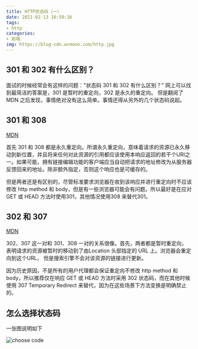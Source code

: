 ```yaml
---
title: HTTP状态码（一）
date: 2021-02-13 16:59:16
tags:
- http
categories:
- 前端
img: https://blog-cdn.wcmoon.com/http.jpg
---
```


## 301 和 302 有什么区别？
面试的时候经常会有这样的问题："状态码 301 和 302 有什么区别？"
网上可以找到最简洁的答案是，301 是暂时的重定向，302 是永久的重定向。
但是翻阅了 MDN 之后发现，事情绝对没有这么简单。事情还得从另外的几个状态码说起。

## 301 和 308
[MDN](https://developer.mozilla.org/zh-CN/docs/Web/HTTP/Status/308)

首先 301 和 308 都是永久重定向。所谓永久重定向，意味着请求的资源已永久移动到新位置，并且将来任何对此资源的引用都应该使用本响应返回的若干个URI之一。如果可能，拥有链接编辑功能的客户端应当自动把请求的地址修改为从服务器反馈回来的地址。除非额外指定，否则这个响应也是可缓存的。

但是两者还是有区别的，尽管标准要求浏览器在收到该响应并进行重定向时不应该修改 http method 和 body，但是有一些浏览器可能会有问题。所以最好是在应对GET 或 HEAD 方法时使用301，其他情况使用308 来替代301。

## 302 和 307
[MDN](https://developer.mozilla.org/zh-CN/docs/Web/HTTP/Status/302)

302、307 这一对和 301、308 一对的关系很像。首先，两者都是暂时重定向，表明请求的资源被暂时的移动到了由Location 头部指定的 URL 上。浏览器会重定向到这个URL， 但是搜索引擎不会对该资源的链接进行更新。

因为历史原因，不是所有的用户代理都会保证重定向不修改 http method 和 body，所以推荐仅在响应 GET 或 HEAD 方法时采用 302 状态码，而在其他时候使用 307 Temporary Redirect 来替代，因为在这些场景下方法变换是明确禁止的。

## 怎么选择状态码
一张图说明如下

![choose code](https://blog-cdn.wcmoon.com/3xx-code.png)

